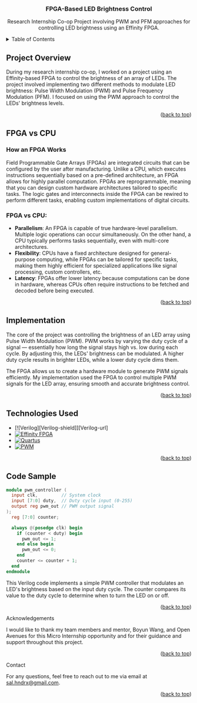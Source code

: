 <a name="readme-top"></a>

<!-- PROJECT LOGO -->
<div align="center">
  <h3 align="center">FPGA-Based LED Brightness Control</h3>
  <p align="center">
    Research Internship Co-op Project involving PWM and PFM approaches for controlling LED brightness using an Effinity FPGA.
  </p>
</div>

<!-- TABLE OF CONTENTS -->
<details>
  <summary>Table of Contents</summary>
  <ol>
    <li><a href="#project-overview">Project Overview</a></li>
    <li><a href="#fpga-vs-cpu">FPGA vs CPU</a></li>
    <li><a href="#implementation">Implementation</a></li>
    <li><a href="#technologies-used">Technologies Used</a></li>
    <li><a href="#code-sample">Code Sample</a></li>
    <li><a href="#acknowledgements">Acknowledgements</a></li>
    <li><a href="#contact">Contact</a></li>
  </ol>
</details>

<!-- PROJECT OVERVIEW -->
## Project Overview
<a name="project-overview"></a>

During my research internship co-op, I worked on a project using an Effinity-based FPGA to control the brightness of an array of LEDs. The project involved implementing two different methods to modulate LED brightness: Pulse Width Modulation (PWM) and Pulse Frequency Modulation (PFM). I focused on using the PWM approach to control the LEDs' brightness levels.

<p align="right">(<a href="#readme-top">back to top</a>)</p>

<!-- FPGA vs CPU -->
## FPGA vs CPU
<a name="fpga-vs-cpu"></a>

### How an FPGA Works
Field Programmable Gate Arrays (FPGAs) are integrated circuits that can be configured by the user after manufacturing. Unlike a CPU, which executes instructions sequentially based on a pre-defined architecture, an FPGA allows for highly parallel computation. FPGAs are reprogrammable, meaning that you can design custom hardware architectures tailored to specific tasks. The logic gates and interconnects inside the FPGA can be rewired to perform different tasks, enabling custom implementations of digital circuits.

### FPGA vs CPU:
- **Parallelism**: An FPGA is capable of true hardware-level parallelism. Multiple logic operations can occur simultaneously. On the other hand, a CPU typically performs tasks sequentially, even with multi-core architectures.
- **Flexibility**: CPUs have a fixed architecture designed for general-purpose computing, while FPGAs can be tailored for specific tasks, making them highly efficient for specialized applications like signal processing, custom controllers, etc.
- **Latency**: FPGAs offer lower latency because computations can be done in hardware, whereas CPUs often require instructions to be fetched and decoded before being executed.

<p align="right">(<a href="#readme-top">back to top</a>)</p>

<!-- IMPLEMENTATION -->
## Implementation
<a name="implementation"></a>

The core of the project was controlling the brightness of an LED array using Pulse Width Modulation (PWM). PWM works by varying the duty cycle of a signal — essentially how long the signal stays high vs. low during each cycle. By adjusting this, the LEDs' brightness can be modulated. A higher duty cycle results in brighter LEDs, while a lower duty cycle dims them.

The FPGA allows us to create a hardware module to generate PWM signals efficiently. My implementation used the FPGA to control multiple PWM signals for the LED array, ensuring smooth and accurate brightness control.

<p align="right">(<a href="#readme-top">back to top</a>)</p>

<!-- TECHNOLOGIES USED -->
## Technologies Used
<a name="technologies-used"></a>

* [![Verilog][Verilog-shield]][Verilog-url]
* [![Effinity FPGA][Effinity-shield]][Effinity-url]
* [![Quartus][Quartus-shield]][Quartus-url]
* [![PWM][PWM-shield]][PWM-url]

<p align="right">(<a href="#readme-top">back to top</a>)</p>

<!-- CODE SAMPLE -->
## Code Sample
<a name="code-sample"></a>

```verilog
module pwm_controller (
  input clk,         // System clock
  input [7:0] duty,  // Duty cycle input (0-255)
  output reg pwm_out // PWM output signal
);
  reg [7:0] counter;

  always @(posedge clk) begin
    if (counter < duty) begin
      pwm_out <= 1;
    end else begin
      pwm_out <= 0;
    end
    counter <= counter + 1;
  end
endmodule
```
This Verilog code implements a simple PWM controller that modulates an LED's brightness based on the input duty cycle. The counter compares its value to the duty cycle to determine when to turn the LED on or off.

<p align="right">(<a href="#readme-top">back to top</a>)</p>
<!-- ACKNOWLEDGEMENTS -->
Acknowledgements
<a name="acknowledgements"></a>

I would like to thank my team members and mentor, Boyun Wang, and Open Avenues for this Micro Internship opportunity and for their guidance and support throughout this project.

<p align="right">(<a href="#readme-top">back to top</a>)</p> <!-- CONTACT -->
Contact
<a name="contact"></a>

For any questions, feel free to reach out to me via email at sal.hndrx@gmail.com.

<p align="right">(<a href="#readme-top">back to top</a>)</p> 
<!-- MARKDOWN LINKS & IMAGES -->

[VHDL-shield]: https://img.shields.io/badge/VHDL-4B0082?style=for-the-badge
[VHDL-url]: https://en.wikipedia.org/wiki/VHDL

[Effinity-shield]: https://img.shields.io/badge/effinity-FPGA-green?style=for-the-badge
[Effinity-url]: https://www.effinity.com/

[Quartus-shield]: https://img.shields.io/badge/Quartus-00979D?style=for-the-badge&logo=quartus&logoColor=white
[Quartus-url]: https://www.intel.com/content/www/us/en/software/programmable/quartus-prime/overview.html

[PWM-shield]: https://img.shields.io/badge/PWM-FFA500?style=for-the-badge
[PWM-url]: https://en.wikipedia.org/wiki/Pulse-width_modulation


